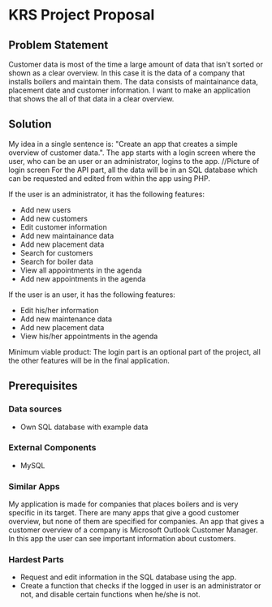 # KRS Project Proposal
## Problem Statement
Customer data is most of the time a large amount of data that isn't sorted or shown as a clear 
overview. In this case it is the data of a company that installs boilers and maintain them. The 
data consists of maintainance data, placement date and customer information.
I want to make an application that shows the all of that data in a clear overview.

## Solution
My idea in a single sentence is: "Create an app that creates a simple overview of customer data.".
The app starts with a login screen where the user, who can be an user or an administrator, logins to the app. 
//Picture of login screen
For the API part, all the data will be in an SQL database which can be requested and edited from within the app using PHP.


If the user is an administrator, it has the following features:
- Add new users
- Add new customers
- Edit customer information
- Add new maintainance data
- Add new placement data
- Search for customers
- Search for boiler data
- View all appointments in the agenda
- Add new appointments in the agenda

If the user is an user, it has the following features:
- Edit his/her information
- Add new maintenance data
- Add new placement data
- View his/her appointments in the agenda

Minimum viable product:
The login part is an optional part of the project, all the other features will be in the final application.

## Prerequisites
### Data sources
- Own SQL database with example data

### External Components
- MySQL

### Similar Apps
My application is made for companies that places boilers and is very specific in its target.
There are many apps that give a good customer overview, but none of them are specified for companies.
An app that gives a customer overview of a company is Microsoft Outlook Customer Manager. In this app the
user can see important information about customers.

### Hardest Parts
- Request and edit information in the SQL database using the app.
- Create a function that checks if the logged in user is an administrator or not, and disable 
  certain functions when he/she is not.
